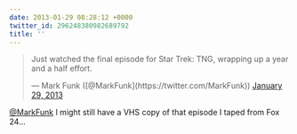 ```yaml
---
date: 2013-01-29 08:28:12 +0000
twitter_id: 296248380982689792
title: ''
---
```


<blockquote class="twitter-tweet"><p lang="en" dir="ltr">Just watched the final episode for Star Trek: TNG, wrapping up a year and a half effort.</p>&mdash; Mark Funk ([@MarkFunk](https://twitter.com/MarkFunk)) <a href="https://twitter.com/MarkFunk/status/296096372317364224?ref_src=twsrc%5Etfw">January 29, 2013</a></blockquote>
<script async src="https://platform.twitter.com/widgets.js" charset="utf-8"></script>

[@MarkFunk](https://twitter.com/MarkFunk) I might still have a VHS copy of that episode I taped from Fox 24…
